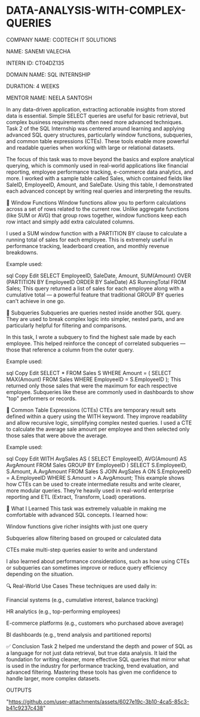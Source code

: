 # DATA-ANALYSIS-WITH-COMPLEX-QUERIES

COMPANY NAME: CODTECH IT SOLUTIONS

NAME: SANEMI VALECHA

INTERN ID:  CT04DZ135

DOMAIN NAME: SQL INTERNSHIP

DURATION: 4 WEEKS

MENTOR NAME: NEELA SANTOSH


In any data-driven application, extracting actionable insights from stored data is essential. Simple SELECT queries are useful for basic retrieval, but complex business requirements often need more advanced techniques. Task 2 of the SQL Internship was centered around learning and applying advanced SQL query structures, particularly window functions, subqueries, and common table expressions (CTEs). These tools enable more powerful and readable queries when working with large or relational datasets.

The focus of this task was to move beyond the basics and explore analytical querying, which is commonly used in real-world applications like financial reporting, employee performance tracking, e-commerce data analytics, and more. I worked with a sample table called Sales, which contained fields like SaleID, EmployeeID, Amount, and SaleDate. Using this table, I demonstrated each advanced concept by writing real queries and interpreting the results.

🔹 Window Functions
Window functions allow you to perform calculations across a set of rows related to the current row. Unlike aggregate functions (like SUM or AVG) that group rows together, window functions keep each row intact and simply add extra calculated columns.

I used a SUM window function with a PARTITION BY clause to calculate a running total of sales for each employee. This is extremely useful in performance tracking, leaderboard creation, and monthly revenue breakdowns.

Example used:

sql
Copy
Edit
SELECT 
  EmployeeID,
  SaleDate,
  Amount,
  SUM(Amount) OVER (PARTITION BY EmployeeID ORDER BY SaleDate) AS RunningTotal
FROM Sales;
This query returned a list of sales for each employee along with a cumulative total — a powerful feature that traditional GROUP BY queries can't achieve in one go.

🔹 Subqueries
Subqueries are queries nested inside another SQL query. They are used to break complex logic into simpler, nested parts, and are particularly helpful for filtering and comparisons.

In this task, I wrote a subquery to find the highest sale made by each employee. This helped reinforce the concept of correlated subqueries — those that reference a column from the outer query.

Example used:

sql
Copy
Edit
SELECT *
FROM Sales S
WHERE Amount = (
    SELECT MAX(Amount)
    FROM Sales
    WHERE EmployeeID = S.EmployeeID
);
This returned only those sales that were the maximum for each respective employee. Subqueries like these are commonly used in dashboards to show "top" performers or records.

🔹 Common Table Expressions (CTEs)
CTEs are temporary result sets defined within a query using the WITH keyword. They improve readability and allow recursive logic, simplifying complex nested queries. I used a CTE to calculate the average sale amount per employee and then selected only those sales that were above the average.

Example used:

sql
Copy
Edit
WITH AvgSales AS (
  SELECT EmployeeID, AVG(Amount) AS AvgAmount
  FROM Sales
  GROUP BY EmployeeID
)
SELECT S.EmployeeID, S.Amount, A.AvgAmount
FROM Sales S
JOIN AvgSales A ON S.EmployeeID = A.EmployeeID
WHERE S.Amount > A.AvgAmount;
This example shows how CTEs can be used to create intermediate results and write clearer, more modular queries. They’re heavily used in real-world enterprise reporting and ETL (Extract, Transform, Load) operations.

🧠 What I Learned
This task was extremely valuable in making me comfortable with advanced SQL concepts. I learned how:

Window functions give richer insights with just one query

Subqueries allow filtering based on grouped or calculated data

CTEs make multi-step queries easier to write and understand

I also learned about performance considerations, such as how using CTEs or subqueries can sometimes improve or reduce query efficiency depending on the situation.

🔍 Real-World Use Cases
These techniques are used daily in:

Financial systems (e.g., cumulative interest, balance tracking)

HR analytics (e.g., top-performing employees)

E-commerce platforms (e.g., customers who purchased above average)

BI dashboards (e.g., trend analysis and partitioned reports)

✅ Conclusion
Task 2 helped me understand the depth and power of SQL as a language for not just data retrieval, but true data analysis. It laid the foundation for writing cleaner, more effective SQL queries that mirror what is used in the industry for performance tracking, trend evaluation, and advanced filtering. Mastering these tools has given me confidence to handle larger, more complex datasets.


OUTPUTS

"https://github.com/user-attachments/assets/6027e19c-3b10-4ca5-85c3-b41c9237c438"


